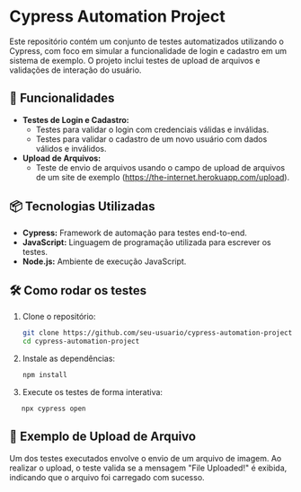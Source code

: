 # Cypress Automation Project

Este repositório contém um conjunto de testes automatizados utilizando o Cypress, com foco em simular a funcionalidade de login e cadastro em um sistema de exemplo. O projeto inclui testes de upload de arquivos e validações de interação do usuário.

## 🚀 Funcionalidades

- **Testes de Login e Cadastro:**
  - Testes para validar o login com credenciais válidas e inválidas.
  - Testes para validar o cadastro de um novo usuário com dados válidos e inválidos.
- **Upload de Arquivos:**
  - Teste de envio de arquivos usando o campo de upload de arquivos de um site de exemplo (https://the-internet.herokuapp.com/upload).

## 📦 Tecnologias Utilizadas

- **Cypress:** Framework de automação para testes end-to-end.
- **JavaScript:** Linguagem de programação utilizada para escrever os testes.
- **Node.js:** Ambiente de execução JavaScript.

## 🛠 Como rodar os testes

1. Clone o repositório:

   ```bash
   git clone https://github.com/seu-usuario/cypress-automation-project.git
   cd cypress-automation-project

   ```

2. Instale as dependências:
   ```bash
   npm install

   ```
3. Execute os testes de forma interativa:

```bash
   npx cypress open
```

## 📸 Exemplo de Upload de Arquivo

Um dos testes executados envolve o envio de um arquivo de imagem. Ao realizar o upload, o teste valida se a mensagem "File Uploaded!" é exibida, indicando que o arquivo foi carregado com sucesso.
